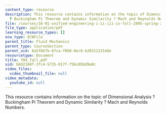 ```yaml
---
content_type: resource
description: This resource contains information on the topic of Dimensional Analysis
  ? Buckingham Pi Theorem and Dynamic Similarity ? Mach and Reynolds Numbers.
file: /courses/16-01-unified-engineering-i-ii-iii-iv-fall-2005-spring-2006/b0d2168f3fc45735017ff56c05bd9a0c_f04_fall.pdf
file_type: application/pdf
learning_resource_types: []
ocw_type: OCWFile
parent_title: Fluid Mechanics
parent_type: CourseSection
parent_uid: 6a5f667b-6fca-f068-0ec8-b203122154de
resourcetype: Document
title: f04_fall.pdf
uid: b0d2168f-3fc4-5735-017f-f56c05bd9a0c
video_files:
  video_thumbnail_file: null
video_metadata:
  youtube_id: null
---
```

This resource contains information on the topic of Dimensional Analysis ? Buckingham Pi Theorem and Dynamic Similarity ? Mach and Reynolds Numbers.